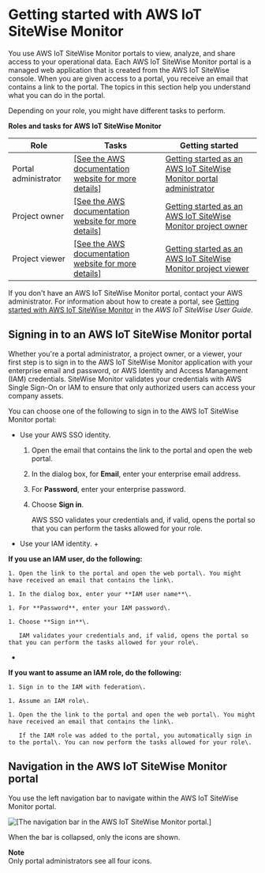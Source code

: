 # Getting started with AWS IoT SiteWise Monitor<a name="getting-started"></a>

You use AWS IoT SiteWise Monitor portals to view, analyze, and share access to your operational data\. Each AWS IoT SiteWise Monitor portal is a managed web application that is created from the AWS IoT SiteWise console\. When you are given access to a portal, you receive an email that contains a link to the portal\. The topics in this section help you understand what you can do in the portal\.

Depending on your role, you might have different tasks to perform\.


**Roles and tasks for AWS IoT SiteWise Monitor**  

| Role | Tasks | Getting started | 
| --- | --- | --- | 
| Portal administrator |  [\[See the AWS documentation website for more details\]](http://docs.aws.amazon.com/iot-sitewise/latest/appguide/getting-started.html)  | [Getting started as an AWS IoT SiteWise Monitor portal administrator](portal-admin-getting-started.md) | 
| Project owner |  [\[See the AWS documentation website for more details\]](http://docs.aws.amazon.com/iot-sitewise/latest/appguide/getting-started.html)  | [Getting started as an AWS IoT SiteWise Monitor project owner](project-owner-getting-started.md) | 
| Project viewer |  [\[See the AWS documentation website for more details\]](http://docs.aws.amazon.com/iot-sitewise/latest/appguide/getting-started.html)  | [Getting started as an AWS IoT SiteWise Monitor project viewer](project-viewer-getting-started.md) | 

If you don't have an AWS IoT SiteWise Monitor portal, contact your AWS administrator\. For information about how to create a portal, see [Getting started with AWS IoT SiteWise Monitor](https://docs.aws.amazon.com/iot-sitewise/latest/userguide/monitor-getting-started) in the *AWS IoT SiteWise User Guide*\.

## Signing in to an AWS IoT SiteWise Monitor portal<a name="portal-login"></a>

Whether you're a portal administrator, a project owner, or a viewer, your first step is to sign in to the AWS IoT SiteWise Monitor application with your enterprise email and password, or AWS Identity and Access Management \(IAM\) credentials\. SiteWise Monitor validates your credentials with AWS Single Sign\-On or  IAM to ensure that only authorized users can access your company assets\.

You can choose one of the following to sign in to the AWS IoT SiteWise Monitor portal:
+ Use your AWS SSO identity\.

  1. Open the email that contains the link to the portal and open the web portal\.

  1. In the dialog box, for **Email**, enter your enterprise email address\.

  1. For **Password**, enter your enterprise password\.

  1. Choose **Sign in**\.

     AWS SSO validates your credentials and, if valid, opens the portal so that you can perform the tasks allowed for your role\.
+ Use your IAM identity\.
  + 

**If you use an IAM user, do the following:**

    1. Open the link to the portal and open the web portal\. You might have received an email that contains the link\.

    1. In the dialog box, enter your **IAM user name**\.

    1. For **Password**, enter your IAM password\.

    1. Choose **Sign in**\.

       IAM validates your credentials and, if valid, opens the portal so that you can perform the tasks allowed for your role\.
  + 

**If you want to assume an IAM role, do the following:**

    1. Sign in to the IAM with federation\.

    1. Assume an IAM role\.

    1. Open the the link to the portal and open the web portal\. You might have received an email that contains the link\.

       If the IAM role was added to the portal, you automatically sign in to the portal\. You can now perform the tasks allowed for your role\.

## Navigation in the AWS IoT SiteWise Monitor portal<a name="portal-navigation"></a>

You use the left navigation bar to navigate within the AWS IoT SiteWise Monitor portal\.

![\[The navigation bar in the AWS IoT SiteWise Monitor portal.\]](http://docs.aws.amazon.com/iot-sitewise/latest/appguide/images/portal-navigation-bar-console.png)

When the bar is collapsed, only the icons are shown\.

**Note**  
Only portal administrators see all four icons\.